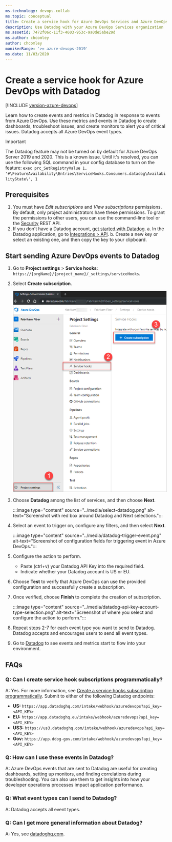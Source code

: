 ```yaml
---
ms.technology: devops-collab
ms.topic: conceptual
title: Create a service hook for Azure DevOps Services and Azure DevOps Server with Datadog.
description: Use Datadog with your Azure DevOps Services organization
ms.assetid: 7472f06c-11f3-4603-953c-9a0de5abe29d
ms.author: chcomley
author: chcomley
monikerRange: '>= azure-devops-2019'
ms.date: 11/03/2020
---
```

# Create a service hook for Azure DevOps with Datadog 

[!INCLUDE [version-azure-devops](../../includes/version-azure-devops.md)]

Learn how to create events and metrics in Datadog in response to events from Azure DevOps. Use these metrics and events in Datadog to create dashboards, troubleshoot issues, and create monitors to alert you of critical issues. Datadog accepts all Azure DevOps event types.

> [!IMPORTANT]
> The Datadog feature may not be turned on by default for Azure DevOps Server 2019 and 2020. This is a known issue. Until it's resolved, you can use the following SQL command in your config database to turn on the feature:
`exec prc_SetRegistryValue 1, '#\FeatureAvailability\Entries\ServiceHooks.Consumers.datadog\AvailabilityState\', 1`

## Prerequisites

1. You must have *Edit subscriptions* and *View subscriptions* permissions. By default, only project administrators have these permissions. To grant the permissions to other users, you can use the command-line tool or the [Security](https://docs.microsoft.com/rest/api/azure/devops/security/?view=azure-devops-rest-6.0) REST API.
2. If you don't have a Datadog account, [get started with Datadog](https://aka.ms/AzureDevOpsDataDog).
   a. In the Datadog application, go to [Integrations > API](https://aka.ms/AzureDevOpsDataDogAPI).
   b. Create a new key or select an existing one, and then copy the key to your clipboard. 

## Start sending Azure DevOps events to Datadog

1. Go to **Project settings** > **Service hooks**: `https://{orgName}/{project_name}/_settings/serviceHooks`.

2. Select **Create subscription**.

   ![Select Create subscription from the Service hooks page](../media/service-hooks-page-select-create-subscription.png)

3. Choose **Datadog** among the list of services, and then choose **Next**.

   :::image type="content" source="../media/select-datadog.png" alt-text="Screenshot with red box around Datadog and Next selections.":::

4. Select an event to trigger on, configure any filters, and then select **Next**.

   :::image type="content" source="../media/datadog-trigger-event.png" alt-text="Screenshot of configuration fields for triggering event in Azure DevOps.":::

5. Configure the action to perform.
   - Paste (ctrl+v) your Datadog API Key into the required field.
   - Indicate whether your Datadog account is US or EU.

6. Choose **Test** to verify that Azure DevOps can use the provided configuration and successfully create a subscription.

7. Once verified, choose **Finish** to complete the creation of subscription.

   :::image type="content" source="../media/datadog-api-key-account-type-selection.png" alt-text="Screenshot of where you select and configure the action to perform.":::

8.	Repeat steps 2-7 for each event type you want to send to Datadog. Datadog accepts and encourages users to send all event types.
9.	Go to [Datadog](https://app.datadoghq.com/account/login) to see events and metrics start to flow into your environment.

## FAQs

### Q: Can I create service hook subscriptions programmatically?

A: Yes. For more information, see [Create a service hooks subscription programmatically](../create-subscription.md). Submit to either of the following Datadog endpoints: 

- **US:** `https://app.datadoghq.com/intake/webhook/azuredevops?api_key=<API_KEY>`
- **EU:** `https://app.datadoghq.eu/intake/webhook/azuredevops?api_key=<API_KEY>`
- **US3:** `https://us3.datadoghq.com/intake/webhook/azuredevops?api_key=<API_KEY>`
- **Gov:** `https://app.ddog-gov.com/intake/webhook/azuredevops?api_key=<API_KEY>`

### Q: How can I use these events in Datadog?

A: Azure DevOps events that are sent to Datadog are useful for creating dashboards, setting up monitors, and finding correlations during troubleshooting. You can also use them to get insights into how your developer operations processes impact application performance. 

### Q: What event types can I send to Datadog?

A: Datadog accepts all event types.

### Q: Can I get more general information about Datadog?

A: Yes, see [datadoghq.com](https://datadoghq.com).



